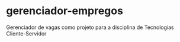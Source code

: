 # gerenciador-empregos
Gerenciador de vagas como projeto para a disciplina de Tecnologias Cliente-Servidor
